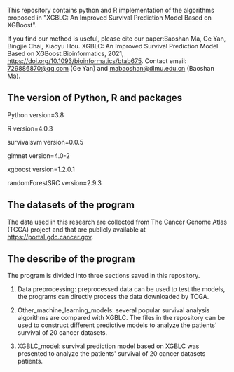 This repository contains python and R implementation of the algorithms proposed in "XGBLC: An Improved Survival Prediction Model Based on XGBoost".

If you find our method is useful, please cite our paper:Baoshan Ma, Ge Yan, Bingjie Chai, Xiaoyu Hou. XGBLC: An Improved Survival Prediction Model Based on XGBoost.Bioinformatics, 2021, https://doi.org/10.1093/bioinformatics/btab675.  Contact email: 729886870@qq.com (Ge Yan) and mabaoshan@dlmu.edu.cn (Baoshan Ma).


## The version of Python, R and packages

Python version=3.8

R version=4.0.3

survivalsvm version=0.0.5

glmnet version=4.0-2

xgboost version=1.2.0.1

randomForestSRC version=2.9.3


## The datasets of the program

The data used in this research are collected from The Cancer Genome Atlas (TCGA) project and that are publicly available at https://portal.gdc.cancer.gov.

## The describe of the program

The program is divided into three sections saved in this repository.

1) Data preprocessing: preprocessed data can be used to test the models, the programs can directly process the data downloaded by TCGA.

2) Other_machine_learning_models: several popular survival analysis algorithms are compared with XGBLC. The files in the repository can be used to construct different predictive models to analyze the patients' survival of 20 cancer datasets.

3) XGBLC_model: survival prediction model based on XGBLC was presented to analyze the patients' survival of 20 cancer datasets patients.
